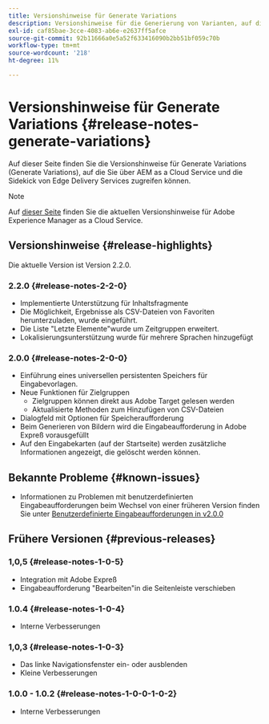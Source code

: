 ```yaml
---
title: Versionshinweise für Generate Variations
description: Versionshinweise für die Generierung von Varianten, auf die über AEM as a Cloud Service und die Sidekick von Edge Delivery Services zugegriffen werden kann
exl-id: caf85bae-3cce-4083-ab6e-e2637ff5afce
source-git-commit: 92b11666a0e5a52f633416090b2bb51bf059c70b
workflow-type: tm+mt
source-wordcount: '218'
ht-degree: 11%

---
```


# Versionshinweise für Generate Variations {#release-notes-generate-variations}

Auf dieser Seite finden Sie die Versionshinweise für Generate Variations (Generate Variations), auf die Sie über AEM as a Cloud Service und die Sidekick von Edge Delivery Services zugreifen können.

>[!NOTE]
>
>Auf [dieser Seite](/help/release-notes/release-notes-cloud/release-notes-current.md) finden Sie die aktuellen Versionshinweise für Adobe Experience Manager as a Cloud Service.

## Versionshinweise {#release-highlights}

Die aktuelle Version ist Version 2.2.0.

### 2.2.0 {#release-notes-2-2-0}

* Implementierte Unterstützung für Inhaltsfragmente
* Die Möglichkeit, Ergebnisse als CSV-Dateien von Favoriten herunterzuladen, wurde eingeführt.
* Die Liste &quot;Letzte Elemente&quot;wurde um Zeitgruppen erweitert.
* Lokalisierungsunterstützung wurde für mehrere Sprachen hinzugefügt

### 2.0.0 {#release-notes-2-0-0}

* Einführung eines universellen persistenten Speichers für Eingabevorlagen.
* Neue Funktionen für Zielgruppen
   * Zielgruppen können direkt aus Adobe Target gelesen werden
   * Aktualisierte Methoden zum Hinzufügen von CSV-Dateien
* Dialogfeld mit Optionen für Speicheraufforderung
* Beim Generieren von Bildern wird die Eingabeaufforderung in Adobe Expreß vorausgefüllt
* Auf den Eingabekarten (auf der Startseite) werden zusätzliche Informationen angezeigt, die gelöscht werden können.

## Bekannte Probleme {#known-issues}

* Informationen zu Problemen mit benutzerdefinierten Eingabeaufforderungen beim Wechsel von einer früheren Version finden Sie unter [Benutzerdefinierte Eingabeaufforderungen in v2.0.0](/help/generative-ai/generate-variations.md#custom-prompts-v200)

## Frühere Versionen {#previous-releases}

### 1,0,5 {#release-notes-1-0-5}

* Integration mit Adobe Expreß
* Eingabeaufforderung &quot;Bearbeiten&quot;in die Seitenleiste verschieben

### 1.0.4 {#release-notes-1-0-4}

* Interne Verbesserungen

### 1,0,3 {#release-notes-1-0-3}

* Das linke Navigationsfenster ein- oder ausblenden
* Kleine Verbesserungen

### 1.0.0 - 1.0.2 {#release-notes-1-0-0-1-0-2}

* Interne Verbesserungen
